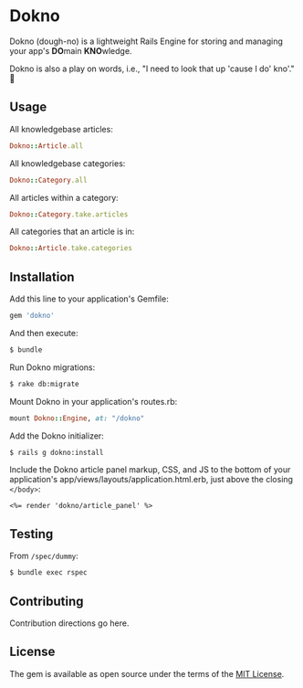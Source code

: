 # Dokno
Dokno (dough-no) is a lightweight Rails Engine for storing and managing your app's <b>DO</b>main <b>KNO</b>wledge.

Dokno is also a play on words, i.e., "I need to look that up 'cause I do' kno'." :eyes:

## Usage
All knowledgebase articles:
```ruby
Dokno::Article.all
```

All knowledgebase categories:
```ruby
Dokno::Category.all
```

All articles within a category:
```ruby
Dokno::Category.take.articles
```

All categories that an article is in:
```ruby
Dokno::Article.take.categories
```

## Installation
Add this line to your application's Gemfile:
```ruby
gem 'dokno'
```

And then execute:
```bash
$ bundle
```

Run Dokno migrations:
```bash
$ rake db:migrate
```

Mount Dokno in your application's routes.rb:
```ruby
mount Dokno::Engine, at: "/dokno"
```

Add the Dokno initializer:
```bash
$ rails g dokno:install
```

Include the Dokno article panel markup, CSS, and JS to the bottom of your application's app/views/layouts/application.html.erb,
just above the closing `</body>`:
```erb
<%= render 'dokno/article_panel' %>
```

## Testing
From `/spec/dummy`:
```bash
$ bundle exec rspec
```

## Contributing
Contribution directions go here.

## License
The gem is available as open source under the terms of the [MIT License](https://opensource.org/licenses/MIT).
